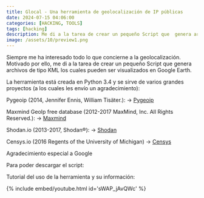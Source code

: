 ```yaml
---
title: Glocal - Una herramienta de geolocalización de IP públicas
date: 2024-07-15 04:06:00 
categories: [HACKING, TOOLS]
tags: [hacking]
description: Me di a la tarea de crear un pequeño Script que  genera archivos de tipo KML los cuales pueden ser visualizados en Google Earth.
image: /assets/10/preview1.png
---
```




Siempre me ha interesado todo lo que concierne a la geolocalización. Motivado por ello, me di a la tarea de crear un pequeño Script que  genera archivos de tipo KML los cuales pueden ser visualizados en Google Earth.

La herramienta está creada en Python 3.4 y se sirve de varios grandes proyectos (a los cuales les envío un agradecimiento):

Pygeoip (2014, Jennifer Ennis, William Tisäter.): -> [Pygeoip](https://jekyllrb.com/docs/installation/)

Maxmind GeoIp free database (2012-2017 MaxMind, Inc. All Rights Reserved.): ->  [Maxmind](https://jekyllrb.com/docs/installation/)


Shodan.io (2013-2017, Shodan®): -> [Shodan](https://jekyllrb.com/docs/installation/)


Censys.io (2016 Regents of the University of Michigan) -> [Censys](https://jekyllrb.com/docs/installation/) 


Agradecimiento especial a Google

Para poder descargar el script:


Tutorial del uso de la herramienta y su información:

{% include embed/youtube.html id='sWAP_jAvQWc' %}
